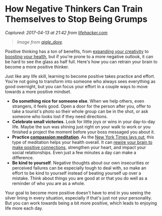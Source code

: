 # How Negative Thinkers Can Train Themselves to Stop Being Grumps

_Captured: 2017-04-13 at 21:42 from [lifehacker.com](https://lifehacker.com/how-negative-thinkers-can-train-themselves-to-stop-bein-1794275331?utm_campaign=socialflow_lifehacker_twitter&utm_source=lifehacker_twitter&utm_medium=socialflow)_

> _Image from [aigle_dore](https://www.flickr.com/photos/aigle_dore/6225530793/in/photolist-au8tpP-d4c1gU-aht7Wt-CEBHzM-cs8wBh-4eCfzf-5BUwZw-43ZzqU-9tARE8-8XZrhy-cdTWpb-p84cky-9hbCPp-paXK54-GrugeL-8R7frE-rVLLeZ-3Jdyv-6aAZgk-FNKPdM-aSLHK8-sA8mSV-2z6Xuo-McbMtR-3y8tGE-RMtcxe-apB8sr-aiFMox-r6pSgm-bmZ6f5-SrnyqJ-ojienW-7MEGxt-5Cqd7G-fE7GHL-aRQn3P-jMoCja-P3KAm-4Z22Y9-37ce-7SvokB-5HBSCY-9rLd76-9VUqYe-cQUMFJ-nxmHfj-6npSPf-7vgvWg-6kq3u2-7MEGyR)._

Positive thinking has a ton of benefits, from [expanding your creativity](https://lifehacker.com/5879201/increase-your-positivity-to-be-more-creative-and-focused) to [boosting your health](https://lifehacker.com/how-positive-thoughts-build-skills-boost-health-and-i-600484130), but if you're prone to a more negative outlook, it can be hard to see the glass as half full. Here's how you can retrain your brain to become a more positive thinker.

Just like any life skill, learning to become positive takes practice and effort. You're not going to transform into someone who always sees everything as good overnight, but you can focus your effort in a couple ways to move towards a more positive mindset.

  * **Do something nice for someone else**. When we help others, even strangers, it feels good. Open a door for the person after you, offer to take a tourist's photo so their whole group can be in the shot, or ask someone who looks lost if they need directions. 
  * **Celebrate small victories**. Look for little joys or wins in your day-to-day life. Maybe the sun was shining just right on your walk to work or you finished a project the moment before your boss messaged you about it.
  * **Practice [compassion meditation](http://ggia.berkeley.edu/practice/compassion_meditation)**. As the [New York Times lays out](https://www.nytimes.com/2017/04/03/well/live/turning-negative-thinkers-into-positive-ones.html), this type of meditation helps your health overall. It can [rewire your brain to make positive connections](https://lifehacker.com/5982005/rewire-your-brain-for-positivity-and-happiness-using-the-tetris-effect), strengthen your heart, and impact your social relationships. Even just a few minutes a day can make a difference.
  * **Be kind to yourself**. Negative thoughts about our own insecurities or perceived failures can be especially tough to deal with, so make an effort to be kind to yourself instead of beating yourself up over a mistake. Think about things you are good at or that you do well as a reminder of who you are as a whole.

Your goal to become more positive doesn't have to end in you seeing the silver lining in every situation, especially if that's just not your personality. But you can work towards being a bit more positive, which leads to enjoying life more each day.
